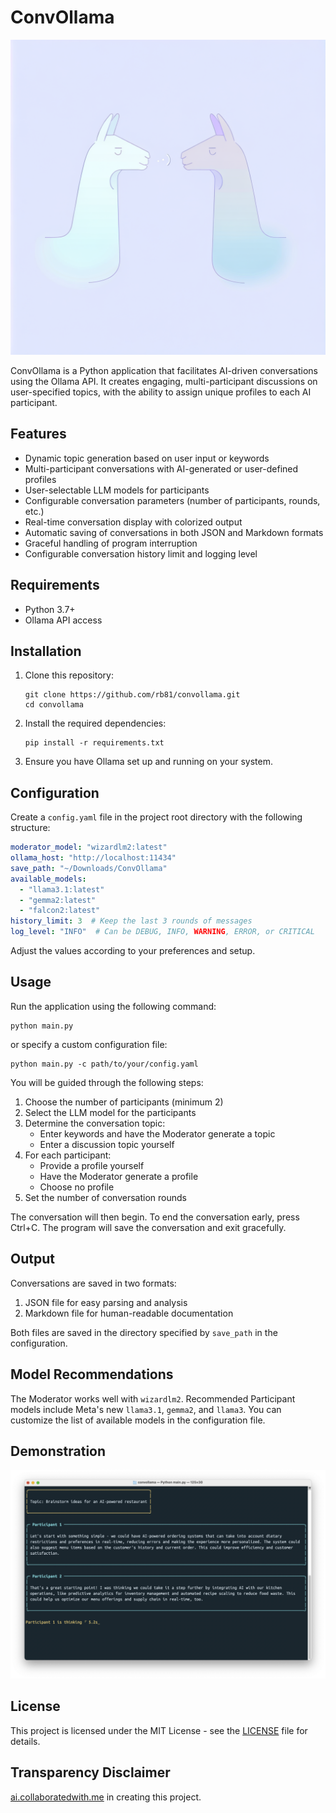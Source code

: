 # ConvOllama

![ConvOllama](/header.png)

ConvOllama is a Python application that facilitates AI-driven conversations using the Ollama API. It creates engaging, multi-participant discussions on user-specified topics, with the ability to assign unique profiles to each AI participant.

## Features

- Dynamic topic generation based on user input or keywords
- Multi-participant conversations with AI-generated or user-defined profiles
- User-selectable LLM models for participants
- Configurable conversation parameters (number of participants, rounds, etc.)
- Real-time conversation display with colorized output
- Automatic saving of conversations in both JSON and Markdown formats
- Graceful handling of program interruption
- Configurable conversation history limit and logging level

## Requirements

- Python 3.7+
- Ollama API access

## Installation

1. Clone this repository:
   ```
   git clone https://github.com/rb81/convollama.git
   cd convollama
   ```

2. Install the required dependencies:
   ```
   pip install -r requirements.txt
   ```

3. Ensure you have Ollama set up and running on your system.

## Configuration

Create a `config.yaml` file in the project root directory with the following structure:

```yaml
moderator_model: "wizardlm2:latest"
ollama_host: "http://localhost:11434"
save_path: "~/Downloads/ConvOllama"
available_models:
  - "llama3.1:latest"
  - "gemma2:latest"
  - "falcon2:latest"
history_limit: 3  # Keep the last 3 rounds of messages
log_level: "INFO"  # Can be DEBUG, INFO, WARNING, ERROR, or CRITICAL
```

Adjust the values according to your preferences and setup.

## Usage

Run the application using the following command:

```
python main.py
```

or specify a custom configuration file:

```
python main.py -c path/to/your/config.yaml
```

You will be guided through the following steps:

1. Choose the number of participants (minimum 2)
2. Select the LLM model for the participants
3. Determine the conversation topic:
   - Enter keywords and have the Moderator generate a topic
   - Enter a discussion topic yourself
4. For each participant:
   - Provide a profile yourself
   - Have the Moderator generate a profile
   - Choose no profile
5. Set the number of conversation rounds

The conversation will then begin. To end the conversation early, press Ctrl+C. The program will save the conversation and exit gracefully.

## Output

Conversations are saved in two formats:

1. JSON file for easy parsing and analysis
2. Markdown file for human-readable documentation

Both files are saved in the directory specified by `save_path` in the configuration.

## Model Recommendations

The Moderator works well with `wizardlm2`. Recommended Participant models include Meta's new `llama3.1`, `gemma2`, and `llama3`. You can customize the list of available models in the configuration file.

## Demonstration

![ConvOllama Example Conversation](/demo.png)

## License

This project is licensed under the MIT License - see the [LICENSE](LICENSE) file for details.

## Transparency Disclaimer

[ai.collaboratedwith.me](ai.collaboratedwith.me) in creating this project.
